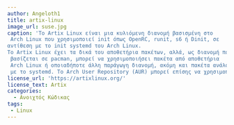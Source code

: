 ```yaml
---
author: Angeloth1
title: artix-linux
image_url: suse.jpg
caption: 'Το Artix Linux είναι μια κυλιόμενη διανομή βασισμένη στο
 Arch Linux που χρησιμοποιεί init όπως OpenRC, runit, s6 ή Dinit, σε 
αντίθεση με το init systemd του Arch Linux.
Το Artix Linux έχει τα δικά του αποθετήρια πακέτων, αλλά, ως διανομή που
 βασίζεται σε pacman, μπορεί να χρησιμοποιήσει πακέτα από αποθετήρια
 Arch Linux ή οποιαδήποτε άλλη παράγωγη διανομή, ακόμη και πακέτα ανάλογα
 με το systemd. Το Arch User Repository (AUR) μπορεί επίσης να χρησιμοποιηθεί.'
license_url: 'https://artixlinux.org/'
license_text: Artix
categories:
  - Ανοιχτός Κώδικας
tags:
 - Linux
---
```










